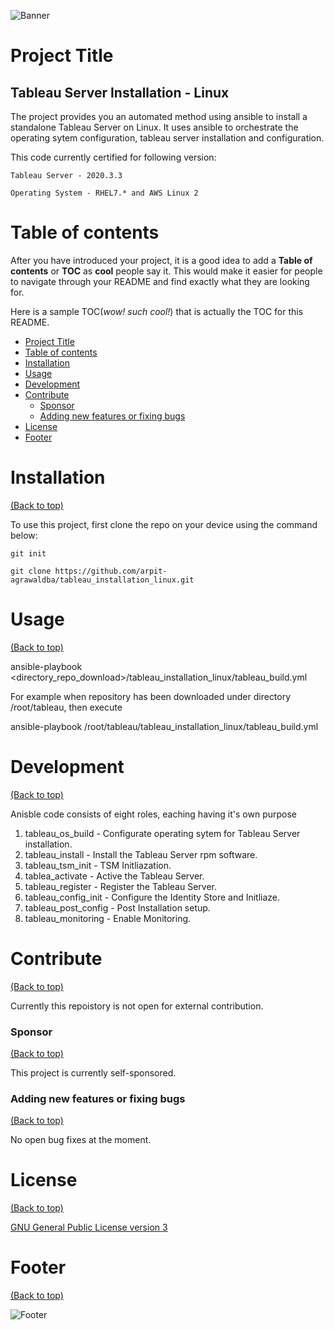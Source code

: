 <!-- Add banner here -->
![Banner](https://github.com/arpit-agrawaldba/tableau_installation_linux/blob/main/header.png)

# Project Title

<!-- Describe your project in brief -->
## Tableau Server Installation - Linux

The project provides you an automated method using ansible to install a standalone Tableau Server on Linux.
It uses ansible to orchestrate the operating sytem configuration, tableau server installation and configuration.

This code currently certified for following version:

    Tableau Server - 2020.3.3

    Operating System - RHEL7.* and AWS Linux 2



# Table of contents

After you have introduced your project, it is a good idea to add a **Table of contents** or **TOC** as **cool** people say it. This would make it easier for people to navigate through your README and find exactly what they are looking for.

Here is a sample TOC(*wow! such cool!*) that is actually the TOC for this README.

- [Project Title](#project-title)
- [Table of contents](#table-of-contents)
- [Installation](#installation)
- [Usage](#usage)
- [Development](#development)
- [Contribute](#contribute)
    - [Sponsor](#sponsor)
    - [Adding new features or fixing bugs](#adding-new-features-or-fixing-bugs)
- [License](#license)
- [Footer](#footer)

# Installation
[(Back to top)](#table-of-contents)

To use this project, first clone the repo on your device using the command below:

```git init```

```git clone https://github.com/arpit-agrawaldba/tableau_installation_linux.git```

# Usage
[(Back to top)](#table-of-contents)

ansible-playbook <directory_repo_download>/tableau_installation_linux/tableau_build.yml

For example when repository has been downloaded under directory /root/tableau, then execute

ansible-playbook /root/tableau/tableau_installation_linux/tableau_build.yml


# Development
[(Back to top)](#table-of-contents)

Anisble code consists of eight roles, eaching having it's own purpose

1. tableau_os_build -    Configurate operating sytem for Tableau Server installation.
2. tableau_install -     Install the Tableau Server rpm software.
3. tableau_tsm_init -    TSM Initliazation. 
4. tablea_activate -     Active the Tableau Server.
5. tableau_register -    Register the Tableau Server.
6. tableau_config_init - Configure the Identity Store and Initliaze.
7. tableau_post_config - Post Installation setup. 
8. tableau_monitoring -  Enable Monitoring.

# Contribute
[(Back to top)](#table-of-contents)

Currently this repoistory is not open for external contribution.

### Sponsor
[(Back to top)](#table-of-contents)

This project is currently self-sponsored.

### Adding new features or fixing bugs
[(Back to top)](#table-of-contents)

No open bug fixes at the moment.

# License
[(Back to top)](#table-of-contents)


[GNU General Public License version 3](https://opensource.org/licenses/GPL-3.0)

# Footer
[(Back to top)](#table-of-contents)


<!-- Add the footer here -->

![Footer](https://github.com/arpit-agrawaldba/tableau_installation_linux/blob/main/header.png)
